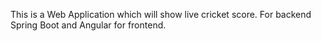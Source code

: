 This is a Web Application which will show live cricket score.
For backend Spring Boot and Angular for frontend.
